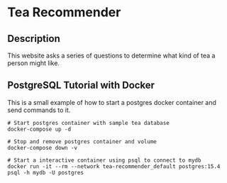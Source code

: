 # Tea Recommender

## Description
This website asks a series of questions to determine what kind of tea a person might like.

## PostgreSQL Tutorial with Docker

This is a small example of how to start a postgres docker container and send commands to it.
```shell
# Start postgres container with sample tea database
docker-compose up -d

# Stop and remove postgres container and volume
docker-compose down -v

# Start a interactive container using psql to connect to mydb
docker run -it --rm --network tea-recommender_default postgres:15.4 psql -h mydb -U postgres
```